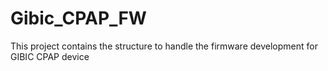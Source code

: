 # Gibic_CPAP_FW
This project contains the structure to handle the firmware development for GIBIC CPAP device
